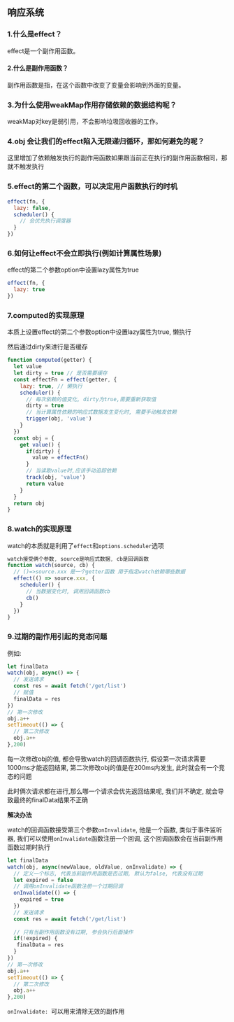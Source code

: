 ## 响应系统

### 1.什么是effect？

effect是一个副作用函数。

#### 2.什么是副作用函数？

副作用函数是指，在这个函数中改变了变量会影响到外面的变量。

### 3.为什么使用weakMap作用存储依赖的数据结构呢？

weakMap对key是弱引用，不会影响垃圾回收器的工作。

### 4.obj 会让我们的effect陷入无限递归循环，那如何避免的呢？

这里增加了依赖触发执行的副作用函数如果跟当前正在执行的副作用函数相同，那就不触发执行

### 5.effect的第二个函数，可以决定用户函数执行的时机

```js
effect(fn, {
  lazy: false, 
  scheduler() {
    // 会优先执行调度器
  }
})
```

### 6.如何让effect不会立即执行(例如计算属性场景)

effect的第二个参数option中设置lazy属性为true

```js
effect(fn, {
  lazy: true
})
```

### 7.computed的实现原理

本质上设置effect的第二个参数option中设置lazy属性为true, 懒执行

然后通过dirty来进行是否缓存

```js
function computed(getter) {
  let value
  let dirty = true // 是否需要缓存
  const effectFn = effect(getter, {
    lazy: true, // 懒执行
    scheduler() {
      // 每次依赖的值变化, dirty为true,需要重新获取值
      dirty = true
      // 当计算属性依赖的响应式数据发生变化时, 需要手动触发依赖
      trigger(obj, 'value')
    }
  })
  const obj = {
    get value() {
      if(dirty) {
        value = effectFn()
      }
      // 当读取value时,应该手动追踪依赖
      track(obj, 'value')
      return value
    }
  }
  return obj
}
```

### 8.watch的实现原理

watch的本质就是利用了`effect`和`options.scheduler`选项

```js
watch接受俩个参数, source是响应式数据, cb是回调函数
function watch(source, cb) {
  // ()=>source.xxx 是一个getter函数 用于指定watch依赖哪些数据
  effect(() => source.xxx, {
    scheduler() {
      // 当数据变化时, 调用回调函数cb
      cb()
    }
  })
}
```

### 9.过期的副作用引起的竞态问题

例如:

```js
let finalData
watch(obj, async() => {
  // 发送请求
  const res = await fetch('/get/list')
  // 赋值
  finalData = res
})
// 第一次修改
obj.a++
setTimeout(() => {
  // 第二次修改
  obj.a++
},200)
```

每一次修改obj的值, 都会导致watch的回调函数执行, 假设第一次请求需要1000ms才能返回结果, 第二次修改obj的值是在200ms内发生, 此时就会有一个竞态的问题

此时俩次请求都在进行,那么哪一个请求会优先返回结果呢, 我们并不确定, 就会导致最终的finalData结果不正确

**解决办法**

watch的回调函数接受第三个参数`onInvalidate`, 他是一个函数, 类似于事件监听器, 我们可以使用`onInvalidate`函数注册一个回调, 这个回调函数会在当前副作用函数过期时执行

```js
let finalData
watch(obj, async(newValaue, oldValue, onInvalidate) => {
  // 定义一个标志, 代表当前副作用函数是否过期, 默认为false, 代表没有过期
  let expired = false
  // 调用onInvalidate函数注册一个过期回调
  onInvalidate(() => {
    expired = true
  })
  // 发送请求
  const res = await fetch('/get/list')
  
  // 只有当副作用函数没有过期, 参会执行后面操作
  if(!expired) {
   finalData = res 
  }
})
// 第一次修改
obj.a++
setTimeout(() => {
  // 第二次修改
  obj.a++
},200)
```



`onInvalidate: `可以用来清除无效的副作用
